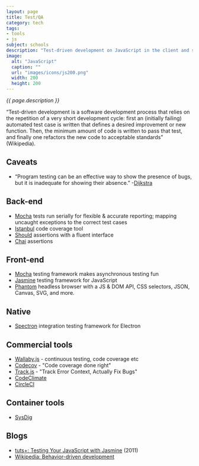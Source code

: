 ```yaml
---
layout: page
title: Test/QA
category: tech
tags:
- tools
- js
subject: schools
description: "Test-driven development on JavaScript in the client and server"
image:
  alt: "JavaScript"
  caption: ""
  url: "images/icons/js200.png"
  width: 200
  height: 200
---
```


_{{ page.description }}_

“Test-driven development is a software development process that relies on the repetition of a very short development cycle: first an (initially failing) automated test case is written that defines a desired improvement or new function. Then, the minimum amount of code is written to pass that test, and finally one refactors the new code to acceptable standards” (Wikipedia).

Caveats
------
* “Program testing can be an effective way to show the presence of bugs, but it is inadequate for showing their absence.” -[Dijkstra](https://www.cs.utexas.edu/users/EWD/transcriptions/EWD03xx/EWD303.html)

Back-end
-------------
* [Mocha](https://mochajs.org/) tests run serially for flexible & accurate reporting; mapping uncaught exceptions to the correct test cases
* [Istanbul](https://www.npmjs.com/package/istanbul) code coverage tool
* [Should](https://www.npmjs.com/package/should) assertions with a fluent interface
* [Chai](http://chaijs.com/) assertions

Front-end
-----------------
* [Mocha](https://mochajs.org/) testing framework makes asynchronous testing fun
* [Jasmine](https://github.com/jasmine/jasmine) testing framework for JavaScript
* [Phantom](http://phantomjs.org/) headless browser with a JS & DOM API, CSS selectors, JSON, Canvas, SVG, and more.

Native
-----
* [Spectron](http://electron.atom.io/spectron) integration testing framework for Electron

Commercial tools
----------
* [Wallaby.js](https://wallabyjs.com/) - continuous testing, code coverage etc
* [Codecov](https://codecov.io/) - "Code coverage done right"
* [Track.js](https://trackjs.com/) - "Track Error Context, Actually Fix Bugs"
* [CodeClimate](https://codeclimate.com/pricing)
* [CircleCI](https://circleci.com/pricing/)

Container tools
---------------
* [SysDig](http://www.sysdig.org/)

Blogs
-----
* [tuts+: Testing Your JavaScript with Jasmine](http://code.tutsplus.com/tutorials/testing-your-javascript-with-jasmine--net-21229) (2011)
* [Wikipedia: Behavior-driven development](https://en.wikipedia.org/wiki/Behavior-driven_development)
